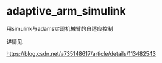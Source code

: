 # adaptive_arm_simulink
用simulink与adams实现机械臂的自适应控制

详情见

https://blog.csdn.net/a735148617/article/details/113482543